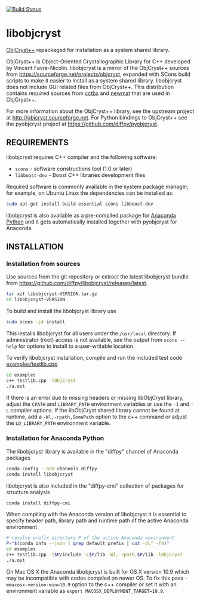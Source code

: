 [![Build Status](https://travis-ci.org/diffpy/libobjcryst.svg?branch=master)](https://travis-ci.org/diffpy/libobjcryst)

# libobjcryst

[ObjCryst++](http://objcryst.sourceforge.net) repackaged
for installation as a system shared library.

ObjCryst++ is Object-Oriented Crystallographic Library for C++ developed
by Vincent Favre-Nicolin.  libobjcryst is a mirror of the
ObjCryst++ sources from https://sourceforge.net/projects/objcryst,
expanded with SCons build scripts to make it easier to install as
a system shared library.  libobjcryst does not include GUI related
files from ObjCryst++.  This distribution contains required
sources from [cctbx](http://cctbx.sourceforge.net/current/) and
[newmat](http://www.robertnz.net/nm_intro.htm) that are used in
ObjCryst++.

For more information about the ObjCryst++ library, see the upstream project at
http://objcryst.sourceforge.net.  For Python bindings to ObjCryst++ see the
pyobjcryst project at https://github.com/diffpy/pyobjcryst.


## REQUIREMENTS

libobjcryst requires C++ compiler and the following software:

* `scons` - software constructions tool (1.0 or later)
* `libboost-dev` - Boost C++ libraries development files

Required software is commonly available in the system package manager,
for example, on Ubuntu Linux the dependencies can be installed as:

```sh
sudo apt-get install build-essential scons libboost-dev
```

libobjcryst is also available as a pre-compiled package for
[Anaconda Python](https://www.continuum.io/downloads) and it
gets automatically installed together with pyobjcryst for
Anaconda.


## INSTALLATION

### Installation from sources

Use sources from the git repository or extract the latest libobjcryst
bundle from https://github.com/diffpy/libobjcryst/releases/latest.

```sh
tar xzf libobjcryst-VERSION.tar.gz
cd libobjcryst-VERSION
```

To build and install the libobjcryst library use

```sh
sudo scons -j4 install
```

This installs libobjcryst for all users under the `/usr/local` directory.
If administrator (root) access is not available, see the output from
`scons --help` for options to install to a user-writable location.

To verify libobjcryst installation, compile and run the included
test code [examples/testlib.cpp](examples/testlib.cpp)

```sh
cd examples
c++ testlib.cpp -lObjCryst
./a.out
```

If there is an error due to missing headers or missing libObjCryst
library, adjust the `CPATH` and `LIBRARY_PATH` environment variables or
use the `-I` and `-L` compiler options.  If the libObjCryst shared library
cannot be found at runtime, add a `-Wl,-rpath,SomePath` option to the
c++ command or adjust the `LD_LIBRARY_PATH` environment variable.

### Installation for Anaconda Python

The libobjcryst library is available in the "diffpy" channel of Anaconda
packages

```sh
conda config --add channels diffpy
conda install libobjcryst
```

libobjcryst is also included in the "diffpy-cmi" collection of packages
for structure analysis

```sh
conda install diffpy-cmi
```

When compiling with the Anaconda version of libobjcryst it is essential to
specify header path, library path and runtime path of the active Anaconda
environment

```sh
# resolve prefix directory P of the active Anaconda environment
P="$(conda info --json | grep default_prefix | cut -d\" -f4)"
cd examples
c++ testlib.cpp -I$P/include -L$P/lib -Wl,-rpath,$P/lib -lObjCryst
./a.out
```

On Mac OS X the Anaconda libobjcryst is built for OS X version
10.9 which may be incompatible with codes compiled on newer OS.
To fix this pass `-mmacosx-version-min=10.9` option to the
c++ compiler or set it with an environment variable as
`export MACOSX_DEPLOYMENT_TARGET=10.9`.
